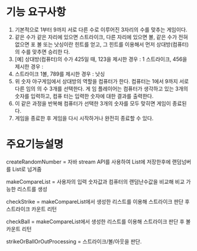 # 기능 요구사항
1. 기본적으로 1부터 9까지 서로 다른 수로 이루어진 3자리의 수를 맞추는 게임이다.
2. 같은 수가 같은 자리에 있으면 스트라이크, 다른 자리에 있으면 볼, 같은 수가 전혀 없으면 포
볼 또는 낫싱이란 힌트를 얻고, 그 힌트를 이용해서 먼저 상대방(컴퓨터)의 수를 맞추면 승리한
다.
3. [예] 상대방(컴퓨터)의 수가 425일 때, 123을 제시한 경우 : 1 스트라이크, 456을 제시한 경우 :
4. 스트라이크 1볼, 789를 제시한 경우 : 낫싱
5. 위 숫자 야구게임에서 상대방의 역할을 컴퓨터가 한다. 컴퓨터는 1에서 9까지 서로 다른 임의
의 수 3개를 선택한다. 게 임 플레이어는 컴퓨터가 생각하고 있는 3개의 숫자를 입력하고, 컴퓨
터는 입력한 숫자에 대한 결과를 출력한다.
6. 이 같은 과정을 반복해 컴퓨터가 선택한 3개의 숫자를 모두 맞히면 게임이 종료된다.
7. 게임을 종료한 후 게임을 다시 시작하거나 완전히 종료할 수 있다. 
# 주요기능설명
createRandomNumber = 자바 stream API를 사용하여 List에 저장한후에 랜덤넘버를 List로 넘겨줌

makeCompareList = 사용자의 입력 숫자값과 컴퓨터의 랜덤난수값을 비교해 비교 가능한
리스트를 생성

checkStrike =  makeCompareList에서 생성한 리스트를 이용해
스트라이크 판단 후 스트라이크 카운트 리턴

checkBall = makeCompareList에서 생성한 리스트를 이용해
            스트라이크 판단 후 볼 카운트 리턴

strikeOrBallOrOutProcessing = 스트라이크/볼/아웃을 판단.
